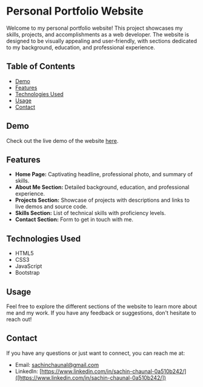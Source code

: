 # Personal Portfolio Website

Welcome to my personal portfolio website! This project showcases my skills, projects, and accomplishments as a web developer. The website is designed to be visually appealing and user-friendly, with sections dedicated to my background, education, and professional experience.

## Table of Contents

- [Demo](#demo)
- [Features](#features)
- [Technologies Used](#technologies-used)
- [Usage](#usage)
- [Contact](#contact)

## Demo

Check out the live demo of the website [here](https://sachinchaunal.github.io/Portfolio/).

## Features

- **Home Page:** Captivating headline, professional photo, and summary of skills.
- **About Me Section:** Detailed background, education, and professional experience.
- **Projects Section:** Showcase of projects with descriptions and links to live demos and source code.
- **Skills Section:** List of technical skills with proficiency levels.
- **Contact Section:** Form to get in touch with me.

## Technologies Used

- HTML5
- CSS3
- JavaScript
- Bootstrap


## Usage

Feel free to explore the different sections of the website to learn more about me and my work. If you have any feedback or suggestions, don't hesitate to reach out!

## Contact

If you have any questions or just want to connect, you can reach me at:
- Email: sachinchaunal@gmail.com
- LinkedIn: [https://www.linkedin.com/in/sachin-chaunal-0a510b242/]([https://www.linkedin.com/in/sachin-chaunal-0a510b242/])
